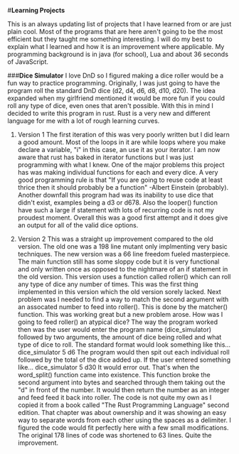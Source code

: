 #**Learning Projects**

This is an always updating list of projects that I have learned from or are just plain cool. Most of the programs that are here aren't going to be the most efficient but they taught me something interesting. I will do my best to explain what I learned and how it is an improvement where applicable. My programming background is in java (for school), Lua and about 36 seconds of JavaScript.

###**Dice Simulator**
I love DnD so I figured making a dice roller would be a fun way to practice programming. Originally, I was just going to have the program roll the standard DnD dice (d2, d4, d6, d8, d10, d20). The idea expanded when my girlfriend mentioned it would be more fun if you could roll any type of dice, even ones that aren't possible. With this in mind I decided to write this program in rust. Rust is a very new and different language for me with a lot of rough learning curves.

1) Version 1
The first iteration of this was very poorly written but I did learn a good amount. Most of the loops in it are while loops where you make declare a variable, "i" in this case, an use it as your iterator. I am now aware that rust has baked in iterator functions but I was just programming with what I knew. One of the major problems this project has was making individual functions for each and every dice. A very good programming rule is that "If you are going to reuse code at least thrice then it should probably be a function" -Albert Einstein (probably). Another downfall this program had was its inability to use dice that didn't exist, examples being a d3 or d678. Also the looper() function have such a large if statement with lots of recurring code is not my proudest moment. Overall this was a good first attempt and it does give an output for all of the valid dice options.

2) Version 2
This was a straight up improvement compared to the old version. The old one was a 198 line mutant only implmenting very basic techniques. The new version was a 66 line freedom fueled masterpiece. The main function still has some sloppy code but it is very functional and only written once as opposed to the nightmare of an if statement in the old version. This version uses a function called roller() which can roll any type of dice any number of times. This was the first thing implemented in this version which the old version sorely lacked. Next problem was I needed to find a way to match the second argument with an assocated number to feed into roller(). This is done by the matcher() function. This was working great but a new problem arose. How was I going to feed roller() an atypical dice? The way the program worked then was the user would enter the program name (dice_simulator) followed by two arguments, the amount of dice being rolled and what type of dice to roll. The standard format would look something like this...
dice_simulator 5 d6
The program would then spit out each individual roll followed by the total of the dice added up. If the user entered something like...
dice_simulator 5 d30
It would error out.
That's when the word_split() function came into existence.
This function broke the second argument into bytes and searched through them taking out the "d" in front of the number. It would then return the number as an integer and feed feed it back into roller. The code is not quite my own as I copied it from a book called "The Rust Programming Language" second edition. That chapter was about ownership and it was showing an easy way to separate words from each other using the spaces as a delimiter. I figured the code would fit perfectly here with a few small modifications. The original 178 lines of code was shortened to 63 lines. Quite the improvement.   
